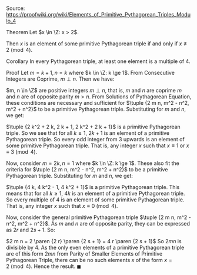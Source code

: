 # 

Source: https://proofwiki.org/wiki/Elements_of_Primitive_Pythagorean_Triples_Modulo_4

Theorem
Let $x \in \Z: x > 2$.

Then $x$ is an element of some primitive Pythagorean triple if and only if $x \not \equiv 2 \pmod 4$.


Corollary
In every Pythagorean triple, at least one element is a multiple of $4$.


Proof
Let $m = k + 1, n = k$ where $k \in \Z: k \ge 1$.
From Consecutive Integers are Coprime, $m \perp n$.
Then we have:

$m, n \in \Z$ are positive integers
$m \perp n$, that is, $m$ and $n$ are coprime
$m$ and $n$ are of opposite parity
$m > n$.
From Solutions of Pythagorean Equation, these conditions are necessary and sufficient for $\tuple {2 m n, m^2 - n^2, m^2 + n^2}$ to be a primitive Pythagorean triple.
Substituting for $m$ and $n$, we get:

$\tuple {2 k^2 + 2 k, 2 k + 1, 2 k^2 + 2 k + 1}$ is a primitive Pythagorean triple.
So we see that for all $k \ge 1$, $2 k + 1$ is an element of a primitive Pythagorean triple.
So every odd integer from $3$ upwards is an element of some primitive Pythagorean triple.
That is, any integer $x$ such that $x \equiv 1$ or $x \equiv 3 \pmod 4$.

Now, consider $m = 2 k, n = 1$ where $k \in \Z: k \ge 1$.
These also fit the criteria for $\tuple {2 m n, m^2 - n^2, m^2 + n^2}$ to be a primitive Pythagorean triple.
Substituting for $m$ and $n$, we get:

$\tuple {4 k, 4 k^2 - 1, 4 k^2 + 1}$ is a primitive Pythagorean triple.
This means that for all $k \ge 1$, $4 k$ is an element of a primitive Pythagorean triple.
So every multiple of $4$ is an element of some primitive Pythagorean triple.
That is, any integer $x$ such that $x \equiv 0 \pmod 4$.

Now, consider the general primitive Pythagorean triple $\tuple {2 m n, m^2 - n^2, m^2 + n^2}$.
As $m$ and $n$ are of opposite parity, they can be expressed as $2 r$ and $2 s + 1$.
So:

$2 m n = 2 \paren {2 r} \paren {2 s + 1} = 4 r \paren {2 s + 1}$
So $2 m n$ is divisible by $4$.
As the only even elements of a primitive Pythagorean triple are of this form $2 m n$ from Parity of Smaller Elements of Primitive Pythagorean Triple, there can be no such elements $x$ of the form $x = 2 \pmod 4$.
Hence the result.
$\blacksquare$






